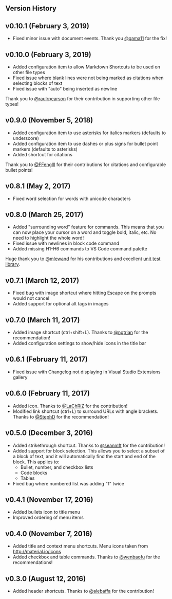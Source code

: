 ## Version History

## v0.10.1 (February 3, 2019)

* Fixed minor issue with document events. Thank you [@gama11](https://github.com/gama11) for the fix!

## v0.10.0 (February 3, 2019)

* Added configuration item to allow Markdown Shortcuts to be used on other file types
* Fixed issue where blank lines were not being marked as citations when selecting blocks of text
* Fixed issue with "auto" being inserted as newline

Thank you to [@raulrpearson](https://github.com/raulrpearson) for their contribution in supporting other file types!

## v0.9.0 (November 5, 2018)

* Added configuration item to use asterisks for italics markers (defaults to underscore)
* Added configuration item to use dashes or plus signs for bullet point markers (defaults to asterisks)
* Added shortcut for citations

Thank you to [@FFengIll](https://github.com/FFengIll) for their contributions for citations and configurable bullet points!

## v0.8.1 (May 2, 2017)

* Fixed word selection for words with unicode characters

## v0.8.0 (March 25, 2017)

* Added "surrounding word" feature for commands. This means that you can now place your cursor on a word and toggle bold, italic, etc. No need to highlight the whole word!
* Fixed issue with newlines in block code command
* Added missing H1-H6 commands to VS Code command palette

Huge thank you to [@mlewand](https://github.com/mlewand) for his contributions and excellent [unit test library](https://www.npmjs.com/package/vscode-test-content).

## v0.7.1 (March 12, 2017)

* Fixed bug with image shortcut where hitting Escape on the prompts would not cancel
* Added support for optional alt tags in images

## v0.7.0 (March 11, 2017)

* Added image shortcut (ctrl+shift+L). Thanks to [@ngtrian](https://github.com/ngtrian) for the recommendation!
* Added configuration settings to show/hide icons in the title bar

## v0.6.1 (February 11, 2017)

* Fixed issue with Changelog not displaying in Visual Studio Extensions gallery

## v0.6.0 (February 11, 2017)

* Added icon. Thanks to [@LaChRiZ](https://github.com/LaChRiZ) for the contribution!
* Modified link shortcut (ctrl+L) to surround URLs with angle brackets. Thanks to [@StephD](https://github.com/StephD)
for the recommendation!

## v0.5.0 (December 3, 2016)

* Added strikethrough shortcut. Thanks to [@seanmft](https://github.com/seanmft) for the contribution!
* Added support for block selection. This allows you to select a subset of a block of text,
and it will automatically find the start and end of the block. This applies to:
  * Bullet, number, and checkbox lists
  * Code blocks
  * Tables
* Fixed bug where numbered list was adding "1" twice

## v0.4.1 (November 17, 2016)

* Added bullets icon to title menu
* Improved ordering of menu items

## v0.4.0 (November 7, 2016)

* Added title and context menu shortcuts. Menu icons taken from <http://material.io/icons>
* Added checkbox and table commands. Thanks to [@wenbaofu](https://github.com/wenbaofu) for the recommendations!

## v0.3.0 (August 12, 2016)

* Added header shortcuts. Thanks to [@alebaffa](https://github.com/alebaffa) for the contribution!
